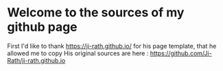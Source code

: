 # Welcome to the sources of my github page

First I'd like to thank https://ji-rath.github.io/ for his page template, that he allowed me to copy
His original sources are here : https://github.com/Ji-Rath/ji-rath.github.io